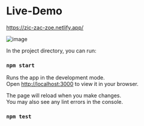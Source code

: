 # Live-Demo
https://zic-zac-zoe.netlify.app/

![image](https://user-images.githubusercontent.com/66916141/230743986-cda8204d-54f2-45d5-8491-199c9b30f5ce.png)

In the project directory, you can run:

### `npm start`

Runs the app in the development mode.\
Open [http://localhost:3000](http://localhost:3000) to view it in your browser.

The page will reload when you make changes.\
You may also see any lint errors in the console.

### `npm test`
